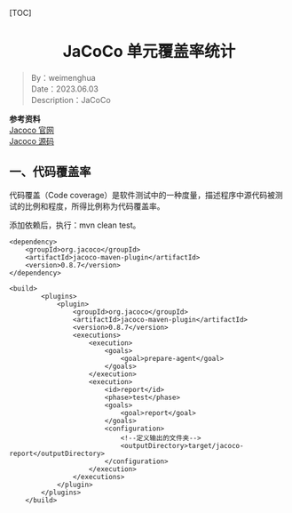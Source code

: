 [TOC]

<h1 align="center">JaCoCo 单元覆盖率统计</h1>

> By：weimenghua  
> Date：2023.06.03  
> Description：JaCoCo  



**参考资料**  
[Jacoco 官网](https://www.eclemma.org/jacoco/)  
[Jacoco 源码](https://github.com/jacoco/jacoco)



## 一、代码覆盖率
代码覆盖（Code coverage）是软件测试中的一种度量，描述程序中源代码被测试的比例和程度，所得比例称为代码覆盖率。

添加依赖后，执行：mvn clean test。

```
<dependency>
    <groupId>org.jacoco</groupId>
    <artifactId>jacoco-maven-plugin</artifactId>
    <version>0.8.7</version>
</dependency>
```

```
<build>
        <plugins>
            <plugin>
                <groupId>org.jacoco</groupId>
                <artifactId>jacoco-maven-plugin</artifactId>
                <version>0.8.7</version>
                <executions>
                    <execution>
                        <goals>
                            <goal>prepare-agent</goal>
                        </goals>
                    </execution>
                    <execution>
                        <id>report</id>
                        <phase>test</phase>
                        <goals>
                            <goal>report</goal>
                        </goals>
                        <configuration>
                            <!--定义输出的文件夹-->
                            <outputDirectory>target/jacoco-report</outputDirectory>
                        </configuration>
                    </execution>
                </executions>
            </plugin>
        </plugins>
    </build>
```
